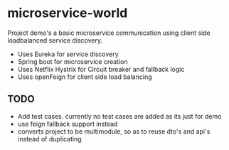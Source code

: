 # microservice-world
Project demo's a basic microservice communication using client side loadbalanced service discovery.

- Uses Eureka for service discovery
- Spring boot for microservice creation
- Uses Netflix Hystrix for Circuit breaker and fallback logic
- Uses openFeign for client side load balancing

## TODO
 - Add test cases. currently no test cases are added as its just for demo
 - use feign fallback support instead
 - converts project to be multimodule, so as to reuse dto's and api's instead of duplicating

